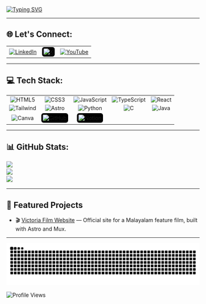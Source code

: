 [![Typing SVG](https://readme-typing-svg.herokuapp.com?font=Josefin+Sans&weight=500&size=30&pause=1000&color=F7E600&width=435&lines=Hey+there%2C+I'm+Dhananjay+%F0%9F%98%89)](https://git.io/typing-svg)

---

## 🌐 Let's Connect:

<table>
  <tr align="center" valign="middle">
    <td>
      <a href="https://www.linkedin.com/in/dhananjayr/" target="_blank">
        <img src="https://img.icons8.com/color/48/linkedin.png" alt="LinkedIn" width="40"/>
      </a>
    </td>
    <td>
      <a href="https://x.com/dhananjayr_" target="_blank">
        <img src="https://img.icons8.com/ios-filled/50/ffffff/twitterx--v1.png" alt="X" width="40" style="background-color:black; border-radius:6px; padding:4px;"/>
      </a>
    </td>
    <td>
      <a href="https://youtube.com/@letthedevscook?si=nxdvyEfkoiX4Ya1P" target="_blank">
        <img src="https://img.icons8.com/color/48/youtube-play.png" alt="YouTube" width="40"/>
      </a>
    </td>
  </tr>
</table>

---

## 💻 Tech Stack:

<table>
  <tr align="center" valign="middle">
    <td><img src="https://img.icons8.com/color/48/html-5--v1.png" alt="HTML5" width="40"/></td>
    <td><img src="https://img.icons8.com/color/48/css3.png" alt="CSS3" width="40"/></td>
    <td><img src="https://img.icons8.com/color/48/javascript--v1.png" alt="JavaScript" width="40"/></td>
    <td><img src="https://img.icons8.com/color/48/typescript.png" alt="TypeScript" width="40"/></td>
    <td><img src="https://img.icons8.com/color/48/react-native.png" alt="React" width="40"/></td>
  </tr>
  <tr align="center" valign="middle">
    <td><img src="https://img.icons8.com/fluency/48/tailwind_css.png" alt="Tailwind" width="40"/></td>
    <td><img src="https://img.icons8.com/?size=100&id=lckHFUP7nJhG&format=png&color=000000" alt="Astro" width="40"/></td>
    <td><img src="https://img.icons8.com/color/48/python--v1.png" alt="Python" width="40"/></td>
    <td><img src="https://img.icons8.com/color/48/c-programming.png" alt="C" width="40"/></td>
    <td><img src="https://img.icons8.com/color/48/java-coffee-cup-logo--v1.png" alt="Java" width="40"/></td>
  </tr>
  <tr align="center" valign="middle">
    <td><img src="https://img.icons8.com/color/48/canva.png" alt="Canva" width="40"/></td>
    <td><img src="https://img.icons8.com/ios-glyphs/48/ffffff/github.png" alt="GitHub" width="40" style="background-color:#000; border-radius:6px; padding:4px;"/></td>
    <td><img src="https://img.icons8.com/ios-filled/50/ffffff/notion.png" alt="Notion" width="40" style="background-color:#000; border-radius:6px; padding:4px;"/></td>
    <td></td>
    <td></td>
  </tr>
</table>


---

## 📊 GitHub Stats:

![](https://github-readme-stats.vercel.app/api?username=dhjr&theme=radical&hide_border=false&include_all_commits=true&count_private=true)<br/>
![](https://github-readme-streak-stats.herokuapp.com/?user=dhjr&theme=radical&hide_border=false)<br/>
![](https://github-readme-stats.vercel.app/api/top-langs/?username=dhjr&theme=radical&hide_border=false&layout=compact)

---

## 🚀 Featured Projects

- 🎬 [Victoria Film Website](https://www.victoriafilm.in) — Official site for a Malayalam feature film, built with Astro and Mux.

---

![snake gif](https://github.com/dhjr/dhjr/blob/output/github-contribution-grid-snake-dark.svg)

![Profile Views](https://komarev.com/ghpvc/?username=dhananjayrjs1605&color=blue)
